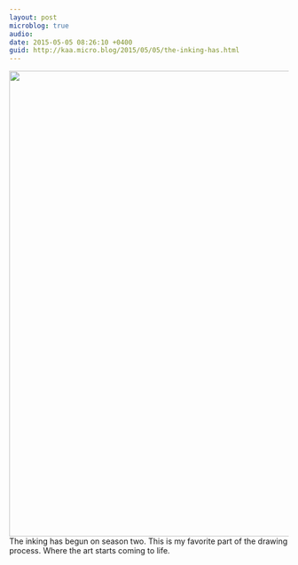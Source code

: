 ```yaml
---
layout: post
microblog: true
audio: 
date: 2015-05-05 08:26:10 +0400
guid: http://kaa.micro.blog/2015/05/05/the-inking-has.html
---
```

<img src="https://www.kaa.bz/uploads/2018/435e163e00.jpg" alt="" width="840" height="840" class="alignnone size-full wp-image-259" /> The inking has begun on season two. This is my favorite part of the drawing process. Where the art starts coming to life.
